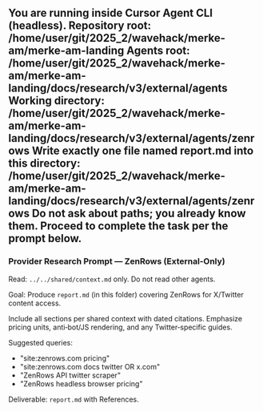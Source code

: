 You are running inside Cursor Agent CLI (headless).
Repository root: /home/user/git/2025_2/wavehack/merke-am/merke-am-landing
Agents root: /home/user/git/2025_2/wavehack/merke-am/merke-am-landing/docs/research/v3/external/agents
Working directory: /home/user/git/2025_2/wavehack/merke-am/merke-am-landing/docs/research/v3/external/agents/zenrows
Write exactly one file named report.md into this directory: /home/user/git/2025_2/wavehack/merke-am/merke-am-landing/docs/research/v3/external/agents/zenrows
Do not ask about paths; you already know them. Proceed to complete the task per the prompt below.
---
### Provider Research Prompt — ZenRows (External‑Only)

Read: `../../shared/context.md` only. Do not read other agents.

Goal: Produce `report.md` (in this folder) covering ZenRows for X/Twitter content access.

Include all sections per shared context with dated citations. Emphasize pricing units, anti‑bot/JS rendering, and any Twitter‑specific guides.

Suggested queries:
- "site:zenrows.com pricing"
- "site:zenrows.com docs twitter OR x.com"
- "ZenRows API twitter scraper"
- "ZenRows headless browser pricing"

Deliverable: `report.md` with References.
